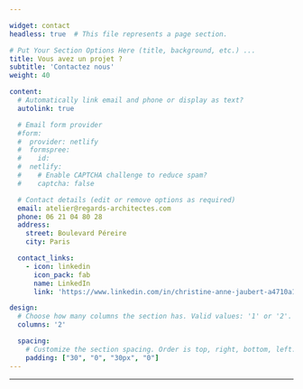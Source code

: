 ```yaml
---

widget: contact
headless: true  # This file represents a page section.

# Put Your Section Options Here (title, background, etc.) ...
title: Vous avez un projet ? 
subtitle: 'Contactez nous'
weight: 40

content:
  # Automatically link email and phone or display as text?
  autolink: true

  # Email form provider
  #form:
  #  provider: netlify
  #  formspree:
  #    id:
  #  netlify:
  #    # Enable CAPTCHA challenge to reduce spam?
  #    captcha: false

  # Contact details (edit or remove options as required)
  email: atelier@regards-architectes.com
  phone: 06 21 04 80 28
  address:
    street: Boulevard Péreire
    city: Paris 

  contact_links:
    - icon: linkedin
      icon_pack: fab
      name: LinkedIn 
      link: 'https://www.linkedin.com/in/christine-anne-jaubert-a4710a12/'

design:
  # Choose how many columns the section has. Valid values: '1' or '2'.
  columns: '2'

  spacing:
    # Customize the section spacing. Order is top, right, bottom, left.
    padding: ["30", "0", "30px", "0"]
---
```

---
